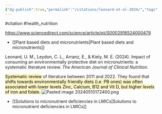 ```yaml
---
{"dg-publish":true,"permalink":"/citations/leonard-et-al-2024/","tags":["#citation","#health_nutrition"],"created":"2025-10-23T17:42:46.856+01:00","updated":"2025-10-23T18:06:08.959+01:00"}
---
```


#citation #health_nutrition 

https://www.sciencedirect.com/science/article/pii/S0002916524000479

- [[Plant based diets and micronutrients\|Plant based diets and micronutrients]]

Leonard, U. M., Leydon, C. L., Arranz, E., & Kiely, M. E. (2024). Impact of consuming an environmentally protective diet on micronutrients: a systematic literature review. _The American Journal of Clinical Nutrition_.

<mark style="background: #FFF3A3A6;">Systematic review</mark> of literature between 2011 and 2022. They found that <mark style="background: #FFF3A3A6;">shifts towards environmentally friendly diets (i.e. PB ones) was often associated with lower levels Zinc, Calcium, B12 and Vit D, but higher levels of iron and folate.
</mark>
![Pasted image 20240510172400.png](/img/user/Pasted%20image%2020240510172400.png)

- [[Solutions to micronutrient deficiencies in LMICs\|Solutions to micronutrient deficiencies in LMICs]]